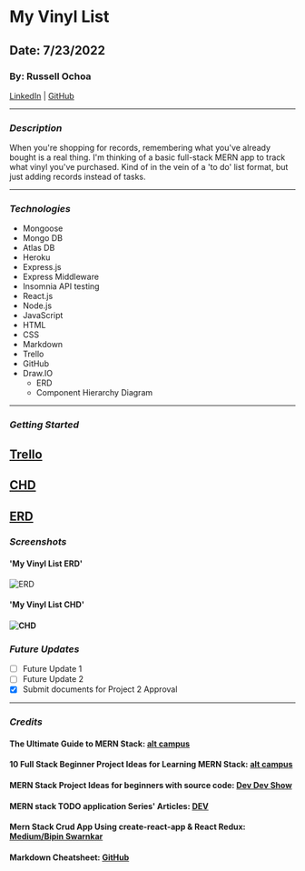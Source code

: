# **My Vinyl List**

## **Date: 7/23/2022**

### **By: Russell Ochoa**

[LinkedIn](https://www.linkedin.com/in/russell-ochoa-7a2a9516/) | [GitHub](https://github.com/russellgochoa)

---

### **_*Description*_**

When you're shopping for records, remembering what you've already bought is a real thing. I'm thinking of a basic full-stack MERN app to track what vinyl you've purchased. Kind of in the vein of a 'to do' list format, but just adding records instead of tasks.

---

### **_*Technologies*_**

- Mongoose
- Mongo DB
- Atlas DB
- Heroku
- Express.js
- Express Middleware
- Insomnia API testing
- React.js
- Node.js
- JavaScript
- HTML
- CSS
- Markdown
- Trello
- GitHub
- Draw.IO
  - ERD
  - Component Hierarchy Diagram

---

### **_Getting Started_**

## [Trello](https://trello.com/b/Gxh4KQ4c/russell-ochoa-project-2)

## [CHD](https://drive.google.com/file/d/1HHjD1GJRtMLvW8xcWF49L9eoWBMrqhbf/view?usp=sharing)

## [ERD](https://app.diagrams.net/#G1pU96zWmYFllwikQyq090PurirL85MuKh)

### **_Screenshots_**

#### 'My Vinyl List ERD'

![ERD](https://i.imgur.com/6pOYcoV.png)

#### 'My Vinyl List CHD'

#### ![CHD](https://i.imgur.com/erkv90Y.png)

### **_Future Updates_**

- [ ] Future Update 1
- [ ] Future Update 2
- [x] Submit documents for Project 2 Approval

---

### **_Credits_**

#### **The Ultimate Guide to MERN Stack:** **[alt campus](https://altcampus.school/guides/the-ultimate-guide-to-MERN-stack)**

#### **10 Full Stack Beginner Project Ideas for Learning MERN Stack:** **[alt campus](https://altcampus.school/posts/10-full-stack-beginner-project-ideas-for-learning-MERN-stack)**

#### **MERN Stack Project Ideas for beginners with source code:** **[Dev Dev Show](https://devdevshow.com/mern-stack-project-ideas-for-beginners/)**

#### **MERN stack TODO application Series' Articles:** **[DEV](https://dev.to/mritunjaysaha/series/13701)**

#### **Mern Stack Crud App Using create-react-app & React Redux:** **[Medium/Bipin Swarnkar](https://medium.com/@vipinswarnkar1989/mern-stack-crud-app-using-create-react-app-react-redux-3299059db793)**

#### **Markdown Cheatsheet:** **[GitHub](https://github.com/)**
